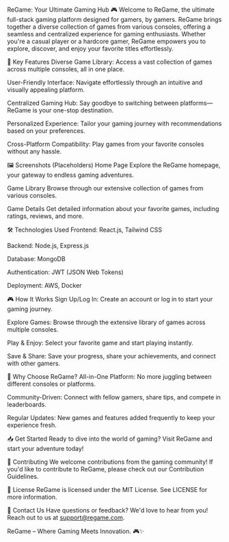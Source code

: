 ReGame: Your Ultimate Gaming Hub 🎮
Welcome to ReGame, the ultimate full-stack gaming platform designed for gamers, by gamers. ReGame brings together a diverse collection of games from various consoles, offering a seamless and centralized experience for gaming enthusiasts. Whether you're a casual player or a hardcore gamer, ReGame empowers you to explore, discover, and enjoy your favorite titles effortlessly.

🚀 Key Features
Diverse Game Library: Access a vast collection of games across multiple consoles, all in one place.

User-Friendly Interface: Navigate effortlessly through an intuitive and visually appealing platform.

Centralized Gaming Hub: Say goodbye to switching between platforms—ReGame is your one-stop destination.

Personalized Experience: Tailor your gaming journey with recommendations based on your preferences.

Cross-Platform Compatibility: Play games from your favorite consoles without any hassle.

🖼️ Screenshots (Placeholders)
Home Page
Explore the ReGame homepage, your gateway to endless gaming adventures.

Game Library
Browse through our extensive collection of games from various consoles.

Game Details
Get detailed information about your favorite games, including ratings, reviews, and more.

🛠️ Technologies Used
Frontend: React.js, Tailwind CSS

Backend: Node.js, Express.js

Database: MongoDB

Authentication: JWT (JSON Web Tokens)

Deployment: AWS, Docker

🎮 How It Works
Sign Up/Log In: Create an account or log in to start your gaming journey.

Explore Games: Browse through the extensive library of games across multiple consoles.

Play & Enjoy: Select your favorite game and start playing instantly.

Save & Share: Save your progress, share your achievements, and connect with other gamers.

🌟 Why Choose ReGame?
All-in-One Platform: No more juggling between different consoles or platforms.

Community-Driven: Connect with fellow gamers, share tips, and compete in leaderboards.

Regular Updates: New games and features added frequently to keep your experience fresh.

📥 Get Started
Ready to dive into the world of gaming? Visit ReGame and start your adventure today!

🙌 Contributing
We welcome contributions from the gaming community! If you'd like to contribute to ReGame, please check out our Contribution Guidelines.

📄 License
ReGame is licensed under the MIT License. See LICENSE for more information.

📧 Contact Us
Have questions or feedback? We'd love to hear from you! Reach out to us at support@regame.com.

ReGame – Where Gaming Meets Innovation. 🎮✨
